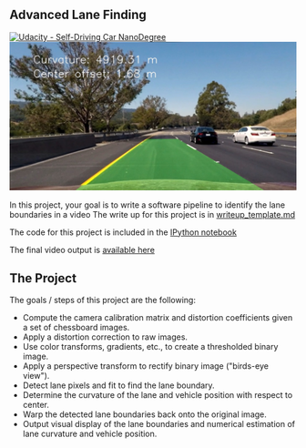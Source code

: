 ## Advanced Lane Finding
[![Udacity - Self-Driving Car NanoDegree](https://s3.amazonaws.com/udacity-sdc/github/shield-carnd.svg)](http://www.udacity.com/drive)
![Lanes Image](output_images/test6.jpg)

In this project, your goal is to write a software pipeline to identify the lane boundaries in a video
The write up for this project is in [writeup_template.md](writeup_template.md)

The code for this project is included in the [IPython notebook](P2.ipynb)

The final video output is [available here](test_videos_output/project_video.mp4)

The Project
---

The goals / steps of this project are the following:

* Compute the camera calibration matrix and distortion coefficients given a set of chessboard images.
* Apply a distortion correction to raw images.
* Use color transforms, gradients, etc., to create a thresholded binary image.
* Apply a perspective transform to rectify binary image ("birds-eye view").
* Detect lane pixels and fit to find the lane boundary.
* Determine the curvature of the lane and vehicle position with respect to center.
* Warp the detected lane boundaries back onto the original image.
* Output visual display of the lane boundaries and numerical estimation of lane curvature and vehicle position.
